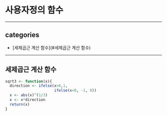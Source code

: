 # 사용자정의 함수

---

## categories
* [세제곱근 계산 함수](#세제곱근 계산 함수)

---



## 세제곱근 계산 함수
```r
sqrt3 <- function(x){
  direction <- ifelse(x>0,1,
                      ifelse(x<0, -1, 0))
  x <- abs(x)^(1/3)
  x <- x*direction
  return(x)
}
```
